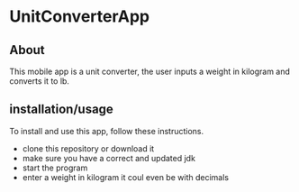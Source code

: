 # UnitConverterApp

## About
This mobile app is a unit converter, the user inputs a weight in kilogram and converts it to lb.

## installation/usage
To install and use this app, follow these instructions.

+ clone this repository or download it
+ make sure you have a correct and updated jdk
+ start the program
+ enter a weight in kilogram it coul even be with decimals
